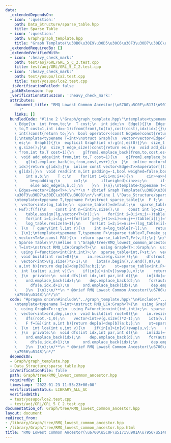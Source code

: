 ```yaml
---
data:
  _extendedDependsOn:
  - icon: ':question:'
    path: Data_Structure/sparse_table.hpp
    title: Sparse Table
  - icon: ':question:'
    path: Graph/graph_template.hpp
    title: "Graph Template(\u30B0\u30E9\u30D5\u30C6\u30F3\u30D7\u30EC\u30FC\u30C8)"
  _extendedRequiredBy: []
  _extendedVerifiedWith:
  - icon: ':heavy_check_mark:'
    path: test/aoj/GRL/GRL_5_C_2.test.cpp
    title: test/aoj/GRL/GRL_5_C_2.test.cpp
  - icon: ':heavy_check_mark:'
    path: test/yosupo/lca2.test.cpp
    title: test/yosupo/lca2.test.cpp
  _isVerificationFailed: false
  _pathExtension: hpp
  _verificationStatusIcon: ':heavy_check_mark:'
  attributes:
    document_title: "RMQ Lowest Common Ancestor(\u6700\u5C0F\u5171\u901A\u7956\u5148\
      )"
    links: []
  bundledCode: "#line 2 \"Graph/graph_template.hpp\"\ntemplate<typename T=int>\nstruct\
    \ Edge{\n  int from,to;\n  T cost;\n  int idx;\n  Edge(){}\n  Edge(int from,int\
    \ to,T cost=1,int idx=-1):from(from),to(to),cost(cost),idx(idx){}\n  operator\
    \ int()const{return to;}\n  bool operator<(const Edge&e)const{return cost<e.cost;}\n\
    };\ntemplate<typename T=int>\nstruct Graph{\n  vector<vector<Edge<T>>>g;\n  int\
    \ es;\n  Graph(){}\n  explicit Graph(int n):g(n),es(0){}\n  size_t size()const{return\
    \ g.size();}\n  size_t edge_size()const{return es;}\n  void add_directed_edge(int\
    \ from,int to,T cost=1){\n    g[from].emplace_back(from,to,cost,es++);\n  }\n\
    \  void add_edge(int from,int to,T cost=1){\n    g[from].emplace_back(from,to,cost,es);\n\
    \    g[to].emplace_back(to,from,cost,es++);\n  }\n  inline vector<Edge<T>>&operator[](int\
    \ idx){return g[idx];}\n  inline const vector<Edge<T>>&operator[](int idx)const{return\
    \ g[idx];}\n  void read(int m,int padding=-1,bool weighed=false,bool direct=false){\n\
    \    int a,b;\n    T c;\n    for(int i=0;i<m;i++){\n      cin>>a>>b;\n      a+=padding;\n\
    \      b+=padding;\n      c=1;\n      if(weighed)cin>>c;\n      if(direct)add_directed_edge(a,b,c);\n\
    \      else add_edge(a,b,c);\n    }\n  }\n};\ntemplate<typename T=int>\nusing\
    \ Edges=vector<Edge<T>>;\n/**\n * @brief Graph Template(\u30B0\u30E9\u30D5\u30C6\
    \u30F3\u30D7\u30EC\u30FC\u30C8)\n*/\n#line 1 \"Data_Structure/sparse_table.hpp\"\
    \ntemplate<typename T,typename F>\nstruct sparse_table{\n  F f;\n  vector<vector<T>>table;\n\
    \  vector<int>log_table;\n  sparse_table()=default;\n  sparse_table(const vector<T>&v,const\
    \ F&f):f(f){\n    const int n=(int)v.size();\n    const int lg=32-__builtin_clz(n);\n\
    \    table.assign(lg,vector<T>(n));\n    for(int i=0;i<n;i++)table[0][i]=v[i];\n\
    \    for(int i=1;i<lg;i++)for(int j=0;j+(1<<i)<=n;j++)table[i][j]=f(table[i-1][j],table[i-1][j+(1<<(i-1))]);\n\
    \    log_table.resize(n+1);\n    for(int i=2;i<=n;i++)log_table[i]=1+log_table[i>>1];\n\
    \  }\n  T query(int l,int r){\n    int a=log_table[r-l];\n    return f(table[a][l],table[a][r-(1<<a)]);\n\
    \  }\n};\ntemplate<typename T,typename F>\nsparse_table<T,F>make_sparse_table(const\
    \ vector<T>&v,const F&f){\n  return sparse_table<T,F>(v,f);\n} \n/**\n * @brief\
    \ Sparse Table\n*/\n#line 4 \"Graph/tree/RMQ_lowest_common_ancestor.hpp\"\ntemplate<typename\
    \ T=int>\nstruct RMQ_LCA:Graph<T>{\n  using Graph<T>::Graph;\n  using Graph<T>::g;\n\
    \  using F=function<int(int,int)>;\n  sparse_table<int,F>st;\n  vector<int>ord,dep,in;\n\
    \  void build(int root=0){\n    in.resize(g.size());\n    dfs(root,-1,0);\n  \
    \  vector<int>v(g.size()*2-1);\n    iota(v.begin(),v.end(),0);\n    F f=[&](int\
    \ a,int b){return dep[a]<dep[b]?a:b;};\n    st=sparse_table<int,F>(v,f);\n  }\n\
    \  int lca(int u,int v){\n    if(in[u]>in[v])swap(u,v);\n    return u==v?u:ord[st.query(in[u],in[v])];\n\
    \  }\n  private:\n  void dfs(int idx,int par,int d){\n    in[idx]=(int)ord.size();\n\
    \    ord.emplace_back(idx);\n    dep.emplace_back(d);\n    for(auto &e:g[idx])if(e!=par){\n\
    \      dfs(e,idx,d+1);\n      ord.emplace_back(idx);\n      dep.emplace_back(d);\n\
    \    }\n  }\n};\n/**\n * @brief RMQ Lowest Common Ancestor(\u6700\u5C0F\u5171\u901A\
    \u7956\u5148)\n*/\n"
  code: "#pragma once\n#include\"../graph_template.hpp\"\n#include\"../../Data_Structure/sparse_table.hpp\"\
    \ntemplate<typename T=int>\nstruct RMQ_LCA:Graph<T>{\n  using Graph<T>::Graph;\n\
    \  using Graph<T>::g;\n  using F=function<int(int,int)>;\n  sparse_table<int,F>st;\n\
    \  vector<int>ord,dep,in;\n  void build(int root=0){\n    in.resize(g.size());\n\
    \    dfs(root,-1,0);\n    vector<int>v(g.size()*2-1);\n    iota(v.begin(),v.end(),0);\n\
    \    F f=[&](int a,int b){return dep[a]<dep[b]?a:b;};\n    st=sparse_table<int,F>(v,f);\n\
    \  }\n  int lca(int u,int v){\n    if(in[u]>in[v])swap(u,v);\n    return u==v?u:ord[st.query(in[u],in[v])];\n\
    \  }\n  private:\n  void dfs(int idx,int par,int d){\n    in[idx]=(int)ord.size();\n\
    \    ord.emplace_back(idx);\n    dep.emplace_back(d);\n    for(auto &e:g[idx])if(e!=par){\n\
    \      dfs(e,idx,d+1);\n      ord.emplace_back(idx);\n      dep.emplace_back(d);\n\
    \    }\n  }\n};\n/**\n * @brief RMQ Lowest Common Ancestor(\u6700\u5C0F\u5171\u901A\
    \u7956\u5148)\n*/"
  dependsOn:
  - Graph/graph_template.hpp
  - Data_Structure/sparse_table.hpp
  isVerificationFile: false
  path: Graph/tree/RMQ_lowest_common_ancestor.hpp
  requiredBy: []
  timestamp: '2022-01-23 11:55:23+00:00'
  verificationStatus: LIBRARY_ALL_AC
  verifiedWith:
  - test/yosupo/lca2.test.cpp
  - test/aoj/GRL/GRL_5_C_2.test.cpp
documentation_of: Graph/tree/RMQ_lowest_common_ancestor.hpp
layout: document
redirect_from:
- /library/Graph/tree/RMQ_lowest_common_ancestor.hpp
- /library/Graph/tree/RMQ_lowest_common_ancestor.hpp.html
title: "RMQ Lowest Common Ancestor(\u6700\u5C0F\u5171\u901A\u7956\u5148)"
---
```

